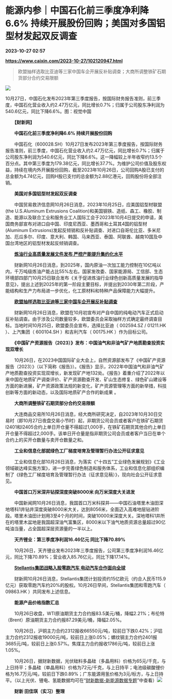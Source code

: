 # 能源内参｜中国石化前三季度净利降6.6% 持续开展股份回购；美国对多国铝型材发起双反调查

**2023-10-27 02:57**

**https://www.caixin.com/2023-10-27/102120947.html**

> 欧盟抽样选取比亚迪等三家中国车企开展反补贴调查；大商所调整铁矿石期货部分合约交易限额

  

![](https://img.caixin.com/2022-11-21/166903842926549_840_560.jpg)

10月27日，中国石化发布2023年第三季度报告，按国际财务报告准则，前三季度，中国石化营业收入约2.47万亿元，同比增长0.7%；归属于公司股东净利润为540.6亿元，同比下降6.6%。图：视觉中国

  

　　**【财新网】**

　　**中国石化前三季度净利降6.6% 持续开展股份回购**

　　中国石化（600028.SH）10月27日发布2023年第三季度报告，按国际财务报告准则，前三季度，中国石化营业收入约2.47万亿元，同比增长0.7%；归属于公司股东净利润为540.6亿元，同比下降6.6%。这一降幅较上半年收窄约13.5个百分点。其中第三季度为179.38亿元，同比增长37.7%。为维护公司价值及股东权益，持续在境内外开展股份回购，截至2023年10月26日，公司回购A股已支付的总金额为4.74亿元，回购H股已支付的总金额为2.88亿港元，回购股份将全部注销。

　　**美国对多国铝型材发起双反调查**

　　中国贸易救济信息网10月26日消息，2023年10月25日，应美国铝型材联盟(the U.S.Aluminum Extrusions Coalition)和美国钢铁、造纸、森工、橡胶、制造、能源以及联合工业和服务业工人国际工会于2023年10月4日提交的申请，美国商务部宣布对进口自中国、印度尼西亚、墨西哥和土耳其4国的铝型材(Aluminum Extrusions)发起反倾销和反补贴调查、对进口自哥伦比亚、多米尼加、厄瓜多尔、印度、意大利、韩国、马来西亚、泰国、阿联酋、越南10国及中国台湾地区的铝型材发起反倾销调查。

　　**[炼油行业高质量发展文件发布 严控产能提升集约化水平](https://www.caixin.com/2023-10-26/102120813.html)**

　　财新网10月26日消息，到2025年，国内原油一次加工能力控制在10亿吨以内，千万吨级炼油产能占比55%左右。国家发改委、国家能源局、工信部、生态环境部四部门10月25日联合发布《关于促进炼油行业绿色创新高质量发展的指导意见》，提出上述到2025年的第一阶段主要目标，并提出到2030年第二阶段，产能结构和生产力布局进一步优化，化工原材料和特种产品保障能力大幅提升。

　　**[欧盟抽样选取比亚迪等三家中国车企开展反补贴调查](https://www.caixin.com/2023-10-26/102120738.html)**

　　财新网10月26日消息，欧盟在10月初宣布对产自中国的纯电动汽车正式启动反补贴调查。由于涉及公司数量较多，欧盟委员会采取抽样方式确定最终调查目标。当地时间10月25日，欧盟委员会宣布，选择比亚迪（ 002594.SZ / 01211.HK ）、上汽集团（ 600104.SH ）和吉利汽车（ 00175.HK ）作为目标公司。

　　**《中国矿产资源报告（2023）》发布：中国油气和非油气矿产地质勘查投资实现双增长**

　　10月26日，在2023中国国际矿业大会上，自然资源部发布了《中国矿产资源报告（2023）》（以下简称《报告》）。《报告》显示，2022年中国油气和非油气矿产地质勘查投资实现双增长，新发现矿产地132处。《报告》着重介绍了2022年以来中国在地质矿产调查评价、矿产资源勘查开发、矿山生态修复、绿色矿山建设等方面的新进展，矿产资源政策法规的新变化，矿产资源管理等方面的新举措，科技创新等方面的新动态，以及国际地质矿产合作的新成果 。

　　**大商所调整铁矿石期货部分合约交易限额**

　　大连商品交易所10月26日消息，经大商所研究决定，自2023年10月30日交易时（即10月27日夜盘交易小节时）起，非期货公司会员或者客户在铁矿石期货I2401和I2405合约上单日开仓量不得超过1,000手，在铁矿石期货其他合约上单日开仓量不得超过2,000手。该单日开仓量是指非期货公司会员或者客户当日在单个合约上的买开仓数量与卖开仓数量之和。

　　**工业和信息化部就绿色工厂梯度培育及管理暂行办法公开征求意见**

　　工业和信息化部10月26日消息，为落实《“十四五”工业绿色发展规划》《工业领域碳达峰实施方案》，进一步完善绿色制造和服务体系，工业和信息化部组织编制了《绿色工厂梯度培育及管理暂行办法（征求意见稿）》，现向社会公开征求意见。

　　**中国首口万米深井钻探深度突破8000米 向万米深度大关进发**

　　中国新闻网10月26日消息，我国首口万米科探井——中国石油塔里木油田深地塔科1井钻井深度突破8000米大关，达到8056米，全面迈入高难地层钻进阶段。塔里木油田计划用3至4个月的时间，突破10000米深度大关。深地塔科1井所在的塔里木盆地是我国超深油气富集区，8000米以下油气地质资源总量超过90亿吨油当量，占全国超深层资源量的一半以上。

　　**天齐锂业：第三季度净利润16.46亿元 同比下降70.89%**

　　10月26日，天齐锂业发布2023年三季度报告，公司第三季度净利润16.46亿元，同比下降70.89%；营业收入85.76亿元，同比下降17.14%。

　　**[Stellantis集团战略入股零跑汽车 电动汽车合作面向全球](https://www.caixin.com/2023-10-26/102120598.html)**

　　财新网10月26日消息，Stellantis集团计划投资约15亿欧元（约合人民币115.9亿元）获取零跑汽车约20%的股权。10月26日早间，Stellantis集团和零跑汽车（ 09863.HK ）共同发布上述信息。

　　**能源产品价格指数汇总**

　　10月26日收盘，WTI原油期货主力合约报83.5美元/桶，降幅2.21%；布伦特（Brent）原油期货主力合约报87.29美元/桶，降幅2.05%。

　　10月26日，沪铜主力合约2312报收66550元/吨，较前日下跌0.42%；沪铝主力合约2312报收19000元/吨，较前日上涨0.05%；螺纹钢主力合约2401报3685元/吨，较前日上涨0.57%。焦煤主力合约报收1786元/吨，较前日上涨1.05%。

　　10月26日，据财新数据，光伏硅料多晶硅（多晶用料）价格为65元/千克，与上日持平；多晶硅（单晶用料）价格为72元/千克，与上日持平；电池级碳酸锂价格为16.7万元/吨，较前日下跌0.89%；广东能源用氢价格为3元/标方，与上日持平。（以上光伏、锂电、氢能数据均可在“[财新数据-新能源数据专题](https://datanews.caixin.com/mobile/article/ceicTopic/public/newenergy/)”中查看）[![](https://www.caixin.com/favicon.ico)](https://www.caixin.com/2023-10-27/102120947.html "能源内参｜中国石化前三季度净利降6.6% 持续开展股份回购；美国对多国铝型材发起双反调查")

　　**财新 田佳琪（实习）整理**